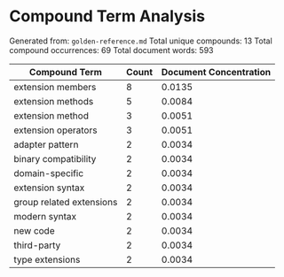 # Compound Term Analysis

Generated from: `golden-reference.md`
Total unique compounds: 13
Total compound occurrences: 69
Total document words: 593

| Compound Term | Count | Document Concentration |
|---------------|-------|------------------------|
| extension members | 8 | 0.0135 |
| extension methods | 5 | 0.0084 |
| extension method | 3 | 0.0051 |
| extension operators | 3 | 0.0051 |
| adapter pattern | 2 | 0.0034 |
| binary compatibility | 2 | 0.0034 |
| domain-specific | 2 | 0.0034 |
| extension syntax | 2 | 0.0034 |
| group related extensions | 2 | 0.0034 |
| modern syntax | 2 | 0.0034 |
| new code | 2 | 0.0034 |
| third-party | 2 | 0.0034 |
| type extensions | 2 | 0.0034 |
